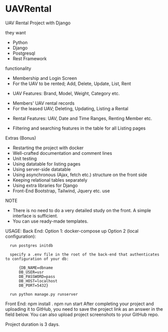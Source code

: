 # UAVRental


UAV Rental Project with Django

they want
- Python
- Django
- Postgresql
- Rest Framework

functionality
- Membership and Login Screen
- For the UAV to be rented; Add, Delete, Update, List, Rent
+ UAV Features: Brand, Model, Weight, Category etc.
- Members' UAV rental records
- For the leased UAV; Deleting, Updating, Listing a Rental
+ Rental Features: UAV, Date and Time Ranges, Renting Member etc.
- Filtering and searching features in the table for all Listing pages


Extras (Bonus)
- Restarting the project with docker
- Well-crafted documentation and comment lines
- Unit testing
- Using datatable for listing pages
- Using server-side datatable
- Using asynchronous (Ajax, fetch etc.) structure on the front side
- Keeping relational tables separately
- Using extra libraries for Django
- Front-End Bootstrap, Tailwind, Jquery etc. use

NOTE
- There is no need to do a very detailed study on the front. A simple interface is sufficient.
- You can use ready-made templates.

USAGE:
  Back End:
    Option 1: docker-compose up 
    Option 2 (local configuration):
      
      run postgres initdb
      
      specify a .env file in the root of the back-end that authenticates to configuration of your db:
          
          {DB_NAME=dbname
          DB_USER=usr
          DB_PASSWORD=pass
          DB_HOST=localhost
          DB_PORT=5432}
          
      run python manage.py runserver
  Front End:
    npm install .
    npm run start 
After completing your project and uploading it to GitHub, you need to save the project link as an answer in the field below. You can also upload project screenshots to your GitHub repo.

Project duration is 3 days.
